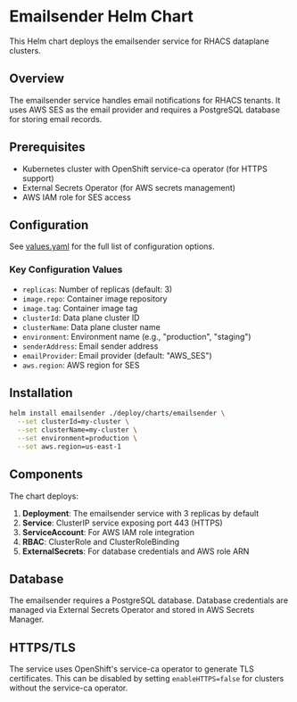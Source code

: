 # Emailsender Helm Chart

This Helm chart deploys the emailsender service for RHACS dataplane clusters.

## Overview

The emailsender service handles email notifications for RHACS tenants. It uses AWS SES as the email provider and requires a PostgreSQL database for storing email records.

## Prerequisites

- Kubernetes cluster with OpenShift service-ca operator (for HTTPS support)
- External Secrets Operator (for AWS secrets management)
- AWS IAM role for SES access

## Configuration

See [values.yaml](values.yaml) for the full list of configuration options.

### Key Configuration Values

- `replicas`: Number of replicas (default: 3)
- `image.repo`: Container image repository
- `image.tag`: Container image tag
- `clusterId`: Data plane cluster ID
- `clusterName`: Data plane cluster name
- `environment`: Environment name (e.g., "production", "staging")
- `senderAddress`: Email sender address
- `emailProvider`: Email provider (default: "AWS_SES")
- `aws.region`: AWS region for SES

## Installation

```bash
helm install emailsender ./deploy/charts/emailsender \
  --set clusterId=my-cluster \
  --set clusterName=my-cluster \
  --set environment=production \
  --set aws.region=us-east-1
```

## Components

The chart deploys:

1. **Deployment**: The emailsender service with 3 replicas by default
2. **Service**: ClusterIP service exposing port 443 (HTTPS)
3. **ServiceAccount**: For AWS IAM role integration
4. **RBAC**: ClusterRole and ClusterRoleBinding
5. **ExternalSecrets**: For database credentials and AWS role ARN

## Database

The emailsender requires a PostgreSQL database. Database credentials are managed via External Secrets Operator and stored in AWS Secrets Manager.

## HTTPS/TLS

The service uses OpenShift's service-ca operator to generate TLS certificates. This can be disabled by setting `enableHTTPS=false` for clusters without the service-ca operator.
